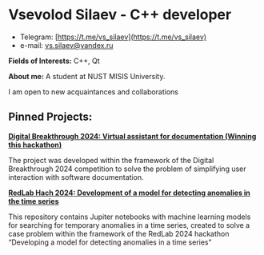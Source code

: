 # Vsevolod Silaev - C++ developer

- Telegram: [https://t.me/vs_silaev](https://t.me/vs_silaev)
- e-mail: [vs.silaev@yandex.ru](malto:vs.sialev@yandex.ru)

**Fields of Interests:** С++, Qt

**About me:** A student at NUST MISIS University.  

I am open to new acquaintances and collaborations

## **Pinned Projects:**

**[Digital Breakthrough 2024: Virtual assistant for documentation (Winning this hackathon) ](https://github.com/Xpos587/pfd-aiogram-2024)**

The project was developed within the framework of the Digital Breakthrough 2024 competition to solve the problem of simplifying user interaction with software documentation.

**[RedLab Hach 2024: Development of a model for detecting anomalies in the time series](https://github.com/l1ghtsource/redlab-timeseries-anomaly-detection)**

This repository contains Jupiter notebooks with machine learning models for searching for temporary anomalies in a time series, created to solve a case problem within the framework of the RedLab 2024 hackathon “Developing a model for detecting anomalies in a time series”

